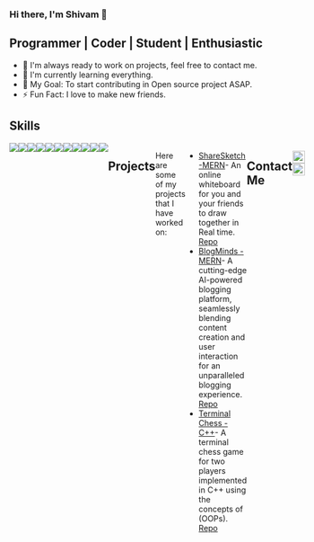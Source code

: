### Hi there, I'm Shivam 👋

## Programmer | Coder | Student | Enthusiastic

- 👬 I'm always ready to work on projects, feel free to contact me.
- 🌱 I'm currently learning everything.
- 🥅 My Goal: To start contributing in Open source project ASAP.
- ⚡ Fun Fact: I love to make new friends.

## Skills

<div style="display: flex;">
  <img src="https://img.shields.io/badge/HTML5-E34F26?style=flat&logo=html5&logoColor=white" />
  <img src="https://img.shields.io/badge/CSS3-1572B6?style=flat&logo=css3&logoColor=white" />
  <img src="https://img.shields.io/badge/JavaScript-F7DF1E?style=flat&logo=javascript&logoColor=black" />
  <img src="https://img.shields.io/badge/ReactJS-61DAFB?style=flat&logo=react&logoColor=black" />
  <img src="https://img.shields.io/badge/Node.js-339933?style=flat&logo=node.js&logoColor=white" />
  <img src="https://img.shields.io/badge/Express.js-1572B6?style=flat&logo=express&logoColor=white" />
  <img src="https://img.shields.io/badge/MongoDB-FF0000?style=flat&logo=mongodb&logoColor=white" />
  <img src="https://img.shields.io/badge/Bash-4EAA25?style=flat&logo=gnu-bash&logoColor=white" />
  <img src="https://img.shields.io/badge/Git-F05032?style=flat&logo=git&logoColor=white" />
  <img src="https://img.shields.io/badge/GitHub-100000?style=flat&logo=github&logoColor=white" />
  <img src="https://img.shields.io/badge/Linux-FCC624?style=flat&logo=linux&logoColor=black" />

## Projects

Here are some of my projects that I have worked on:
- [ShareSketch -MERN](https://sharesketch-kxge.onrender.com/)- An online whiteboard for you and your friends to draw together in Real time. [Repo](https://github.com/aslezar/ShareSketch)
- [BlogMinds -MERN](https://blogminds.onrender.com/)- A cutting-edge AI-powered blogging platform, seamlessly blending content creation and user interaction for an unparalleled blogging experience. [Repo](https://github.com/aslezar/BlogMinds)
- [Terminal Chess -C++](https://github.com/aslezar/Chess)- A terminal chess game for two players implemented in C++ using the concepts of (OOPs). [Repo](https://github.com/aslezar/Chess)

## Contact Me

[<img align="left" alt="mr-shivamgarg | linkedin" width="22px" src="https://cdn.jsdelivr.net/npm/simple-icons@v3/icons/linkedin.svg" />][linkedin]
[<img align="left" alt="mr-shivamgarg | twitter" width="22px" src="https://cdn.jsdelivr.net/npm/simple-icons@v3/icons/twitter.svg" />][twitter]

<!--
[<img align="left" alt="mr_shivamgarg | instagram" width="22px" src="https://cdn.jsdelivr.net/npm/simple-icons@v3/icons/instagram.svg" />][instagram]
-->

<!--
### Skills and Language:
-->

[twitter]: https://twitter.com/mr_shivamgarg
[linkedin]: https://www.linkedin.com/in/shivamgarg1234/

<!--
**mr-shivamgarg/mr-shivamgarg** is a ✨ _special_ ✨ repository because its `README.md` (this file) appears on your GitHub profile.

Here are some ideas to get you started:

- 🔭 I’m currently working on ...
- 🌱 I’m currently learning ...
- 👯 I’m looking to collaborate on ...
- 🤔 I’m looking for help with ...
- 💬 Ask me about ...
- 📫 How to reach me: ...
- 😄 Pronouns: ...
- ⚡ Fun fact: ...
-->
